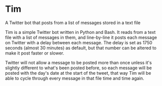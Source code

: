 # Tim
A Twitter bot that posts from a list of messages stored in a text file

Tim is a simple Twitter bot written in Python and Bash. It reads from a text file with a list of messages in them, and line-by-line it posts each message on Twitter with a delay between each message. The delay is set as 1750 seconds (almost 30 minutes) as default, but that number can be altered to make it post faster or slower. 

Twitter will not allow a message to be posted more than once unless it's slightly different to what's been posted before, so each message will be posted with the day's date at the start of the tweet, that way Tim will be able to cycle through every message in that file time and time again.

